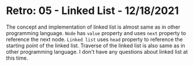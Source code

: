 # Retro: 05 - Linked List - 12/18/2021

The concept and implementation of linked list is almost same as in other programming language. `Node` has `value` property and uses `next` property to reference the next node. `Linked list` uses `head` property to reference the starting point of the linked list. Traverse of the linked list is also same as in other programming language. I don't have any questions about linked list at this time.
